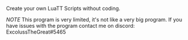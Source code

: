 Create your own LuaTT Scripts without coding.

*NOTE*
This program is very limited, it's not like a very big program. If you have issues with the program contact me on discord: ExcolussTheGreat#5465
